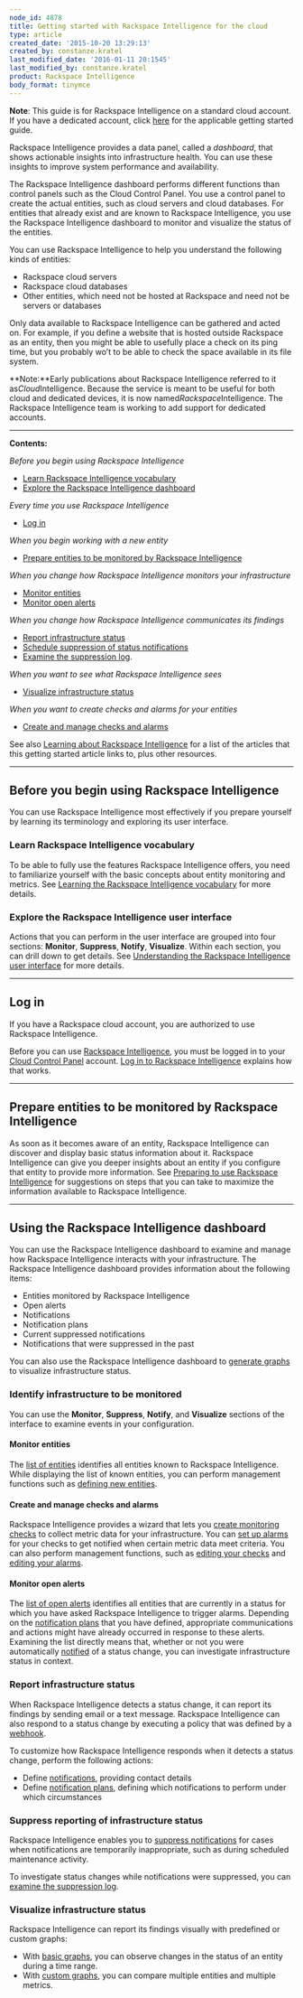 ```yaml
---
node_id: 4878
title: Getting started with Rackspace Intelligence for the cloud
type: article
created_date: '2015-10-20 13:29:13'
created_by: constanze.kratel
last_modified_date: '2016-01-11 20:1545'
last_modified_by: constanze.kratel
product: Rackspace Intelligence
body_format: tinymce
---
```


**Note**: This guide is for Rackspace Intelligence on a standard cloud
account. If you have a dedicated account, click
[here](https://www.rackspace.com/knowledge_center/article/getting-started-with-rackspace-intelligence-for-dedicated-accounts)
for the applicable getting started guide.

Rackspace Intelligence provides a data panel, called a *dashboard*, that
shows actionable insights into infrastructure health. You can use these
insights to improve system performance and availability.

The Rackspace Intelligence dashboard performs different functions than
control panels such as the Cloud Control Panel. You use a control panel
to create the actual entities, such as cloud servers and cloud
databases. For entities that already exist and are known to Rackspace
Intelligence, you use the Rackspace Intelligence dashboard to monitor
and visualize the status of the entities.

You can use Rackspace Intelligence to help you understand the following
kinds of entities:

-   Rackspace cloud servers
-   Rackspace cloud databases
-   Other entities, which need not be hosted at Rackspace and need not
    be servers or databases

Only data available to Rackspace Intelligence can be gathered and acted
on. For example, if you define a website that is hosted outside
Rackspace as an entity, then you might be able to usefully place a check
on its ping time, but you probably wo&rsquo;t to be able to check the space
available in its file system.

**Note:**Early publications about Rackspace Intelligence referred to it
as*Cloud*Intelligence. Because the service is meant to be useful for
both cloud and dedicated devices, it is now
named*Rackspace*Intelligence. The Rackspace Intelligence team is working
to add support for dedicated accounts.

* * * * *

**Contents:**

*Before you begin using Rackspace Intelligence*

-   [Learn Rackspace Intelligence vocabulary](#concepts)
-   [Explore the Rackspace Intelligence dashboard](#ui-intro)

*Every time you use Rackspace Intelligence*

-   [Log in](#login)

*When you begin working with a new entity*

-   [Prepare entities to be monitored by Rackspace
    Intelligence](#preparing)

*When you change how Rackspace Intelligence monitors your
infrastructure*

-   [Monitor entities](#monitor-entities)
-   [Monitor open alerts](#monitor-open-alerts)

*When you change how Rackspace Intelligence communicates its findings*

-   [Report infrastructure status](#report-status)
-   [Schedule suppression of status
    notifications](#schedule-suppressions)
-   [E](#examine-log-suppressed)[xamine the suppression
    log](/knowledge_center/article/examining-the-log-of-alerts-suppressed-by-rackspace-intelligence).

*When you want to see what Rackspace Intelligence sees*

-   [Visualize infrastructure status](#visualize)

*When you want to create checks and alarms for your entities*

-   [Create and manage checks and alarms](#manage-checks-and-alarms)

See also [Learning about Rackspace
Intelligence](/knowledge_center/article/learning-about-rackspace-intelligence) for
a list of the articles that this getting started article links to, plus
other resources.

* * * * *

Before you begin using Rackspace Intelligence
---------------------------------------------

You can use Rackspace Intelligence most effectively if you prepare
yourself by learning its terminology and exploring its user interface.

### Learn Rackspace Intelligence vocabulary

To be able to fully use the features Rackspace Intelligence offers, you
need to familiarize yourself with the basic concepts about entity
monitoring and metrics. See [Learning the Rackspace Intelligence
vocabulary](/knowledge_center/article/learning-intelligence-vocabulary) for
more details.

### Explore the Rackspace Intelligence user interface

Actions that you can perform in the user interface are grouped into four
sections:  **Monitor**, **Suppress**, **Notify**, **Visualize**. Within
each section, you can drill down to get details. See [Understanding the
Rackspace Intelligence user
interface](https://admin.rackspace.com/knowledge_center/article/understanding-the-rackspace-intelligence-dashboard-user-interface) for
more details.

* * * * *

Log in
------

If you have a Rackspace cloud account, you are authorized to use
Rackspace Intelligence.

Before you can use [Rackspace
Intelligence](https://intelligence.rackspace.com/), you must be logged
in to your [Cloud Control Panel](https://mycloud.rackspace.com/)
account. [Log in to Rackspace
Intelligence](/knowledge_center/article/logging-into-the-rackspace-intelligence-dashboard)
explains how that works.

* * * * *

Prepare entities to be monitored by Rackspace Intelligence
----------------------------------------------------------

As soon as it becomes aware of an entity, Rackspace Intelligence can
discover and display basic status information about it. Rackspace
Intelligence can give you deeper insights about an entity if you
configure that entity to provide more information. See [Preparing to use
Rackspace
Intelligence](https://admin.rackspace.com/knowledge_center/article/preparing-to-use-rackspace-intelligence) for
suggestions on steps that you can take to maximize the information
available to Rackspace Intelligence.

* * * * *

Using the Rackspace Intelligence dashboard
------------------------------------------

You can use the Rackspace Intelligence dashboard to examine and manage
how Rackspace Intelligence interacts with your infrastructure. The
Rackspace Intelligence dashboard provides information about the
following items:

-   Entities monitored by Rackspace Intelligence
-   Open alerts
-   Notifications
-   Notification plans
-   Current suppressed notifications
-   Notifications that were suppressed in the past

You can also use the Rackspace Intelligence dashboard to [generate
graphs](/knowledge_center/article/getting-started-with-rackspace-intelligence#visualize) to
visualize infrastructure status.

### Identify infrastructure to be monitored

You can use the **Monitor**, **Suppress**, **Notify**,
and **Visualize** sections of the interface to examine events in your
configuration.

#### Monitor entities

The [list of
entities](/knowledge_center/article/monitoring-entities-with-rackspace-intelligence) identifies
all entities known to Rackspace Intelligence. While displaying the list
of known entities, you can perform management functions such
as [defining new
entities](/knowledge_center/article/monitoring-entities-with-rackspace-intelligence#create-entities).

#### Create and manage checks and alarms

Rackspace Intelligence provides a wizard that lets you [create
monitoring
checks](/knowledge_center/article/working-with-checks#createcheck) to
collect metric data for your infrastructure. You can [set up
alarms](/knowledge_center/article/working-with-alarms#create-alarm) for
your checks to get notified when certain metric data meet criteria. You
can also perform management functions, such as [editing your
checks](/knowledge_center/article/working-with-checks#editcheck) and
[editing your
alarms](/knowledge_center/article/working-with-alarms#editalarm).

#### Monitor open alerts

The [list of open
alerts](/knowledge_center/article/monitoring-open-alerts-with-rackspace-intelligence) identifies
all entities that are currently in a status for which you have asked
Rackspace Intelligence to trigger alarms. Depending on the [notification
plans](/knowledge_center/article/managing-rackspace-intelligence-notification-plans) that
you have defined, appropriate communications and actions might have
already occurred in response to these alerts. Examining the list
directly means that, whether or not you were
automatically [notified](/knowledge_center/article/managing-rackspace-intelligence-notifications) of
a status change, you can investigate infrastructure status in context.

### Report infrastructure status

When Rackspace Intelligence detects a status change, it can report its
findings by sending email or a text message. Rackspace Intelligence can
also respond to a status change by executing a policy that was defined
by
a [webhook](http://docs.rackspace.com/cas/api/v1.0/autoscale-gettingstarted/content/Authenticated_Webhooks_and_Anonymous_Webhooks.html).

To customize how Rackspace Intelligence responds when it detects a
status change, perform the following actions:

-   Define [notifications](/knowledge_center/article/managing-rackspace-intelligence-notifications),
    providing contact details
-   Define [notification
    plans](/knowledge_center/article/managing-rackspace-intelligence-notification-plans),
    defining which notifications to perform under which circumstances

### Suppress reporting of infrastructure status

Rackspace Intelligence enables you to [suppress
notifications](/knowledge_center/article/scheduling-suppression-of-rackspace-intelligence-notifications) for
cases when notifications are temporarily inappropriate, such as during
scheduled maintenance activity.

To investigate status changes while notifications were suppressed, you
can [examine the suppression
log](/knowledge_center/article/examining-the-log-of-alerts-suppressed-by-rackspace-intelligence).

### Visualize infrastructure status

Rackspace Intelligence can report its findings visually with predefined
or custom graphs:

-   With [basic
    graphs](/knowledge_center/article/visualizing-with-rackspace-intelligence-default-graphs),
    you can observe changes in the status of an entity during a time
    range.
-   With [custom
    graphs](/knowledge_center/article/visualizing-with-rackspace-intelligence-custom-graphs),
    you can compare multiple entities and multiple metrics.


